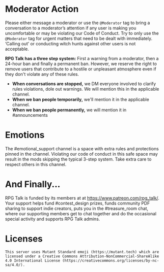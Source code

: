 # Moderator Action

Please either message a moderator or use the `@Moderator` tag to bring a conversation to a moderator’s attention if any user is making you uncomfortable or may be violating our Code of Conduct. Try to only use the `@Moderator` tag for urgent matters that need to be dealt with immediately. ‘Calling out' or conducting witch hunts against other users is not acceptable.

**RPG Talk has a three step system:** First a warning from a moderator, then a 24-hour ban and finally a permanent ban. However, we reserve the right to remove users that contribute to a hostile or unpleasant atmosphere even if they don't violate any of these rules.

* **When conversations are stopped,** we DM everyone involved to clarify rules violations, dole out warnings. We will mention this in the applicable channel.
* **When we ban people temporarily,** we'll mention it in the applicable channel.
* **When we ban people permanently,** we will mention it in #announcements

# Emotions

The #emotional_support channel is a space with extra rules and protections pinned in the channel. Violating our code of conduct in this safe space may result in the mods skipping the typical 3-step system. Take extra care to respect others in this channel.

# And Finally...

RPG Talk is funded by its members at at https://www.patreon.com/rpg_talk/. Your support helps fund #contest_design prizes, funds community PDF sharing to support indie creators, puts you in the #treasure_room chat, where our supporting members get to chat together and do the occasional special activity and supports RPG Talk admins.

# Licenses 

`This server uses Mutant Standard emoji (https://mutant.tech) which are licensed under a Creative Commons Attribution-NonCommercial-ShareAlike 4.0 International License (https://creativecommons.org/licenses/by-nc-sa/4.0/).`

